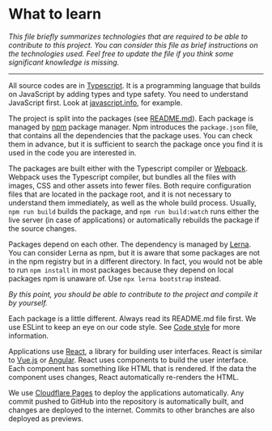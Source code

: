 # What to learn

_This file briefly summarizes technologies that are required to be able to contribute to this project. You can consider this file as brief instructions on the technologies used. Feel free to update the file if you think some significant knowledge is missing._

---

All source codes are in [Typescript](https://typescriptlang.org/). It is a programming language that builds on JavaScript by adding types and type safety. You need to understand JavaScript first. Look at [javascript.info](https://javascript.info/), for example.

The project is split into the packages (see [README.md](../README.md)). Each package is managed by [npm](https://www.npmjs.com/) package manager. Npm introduces the `package.json` file, that contains all the dependencies that the package uses. You can check them in advance, but it is sufficient to search the package once you find it is used in the code you are interested in.

The packages are built either with the Typescript compiler or [Webpack](https://webpack.js.org/). Webpack uses the Typescript compiler, but bundles all the files with images, CSS and other assets into fewer files. Both require configuration files that are located in the package root, and it is not necessary to understand them immediately, as well as the whole build process. Usually, `npm run build` builds the package, and `npm run build:watch` runs either the live server (in case of applications) or automatically rebuilds the package if the source changes.

Packages depend on each other. The dependency is managed by [Lerna](https://github.com/lerna/lerna). You can consider Lerna as npm, but it is aware that some packages are not in the npm registry but in a different directory. In fact, you would not be able to run `npm install` in most packages because they depend on local packages npm is unaware of. Use `npx lerna bootstrap` instead.

_By this point, you should be able to contribute to the project and compile it by yourself._

Each package is a little different. Always read its README.md file first. We use ESLint to keep an eye on our code style. See [Code style](2022-02-06-code-style.md) for more information.

Applications use [React](https://reactjs.org/), a library for building user interfaces. React is similar to [Vue.js](https://vuejs.org/) or [Angular](https://angular.io/). React uses components to build the user interface. Each component has something like HTML that is rendered. If the data the component uses changes, React automatically re-renders the HTML.

We use [Cloudflare Pages](https://pages.cloudflare.com/) to deploy the applications automatically. Any commit pushed to GitHub into the repository is automatically built, and changes are deployed to the internet. Commits to other branches are also deployed as previews.
